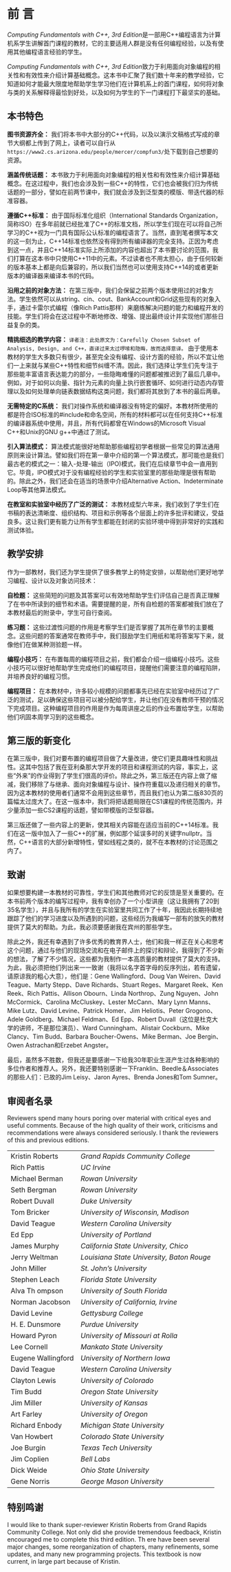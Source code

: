 # 前  言

*Computing Fundamentals with C++, 3rd Edition*是一部用C++编程语言为计算机系学生讲解首门课程的教材，它的主要适用人群是没有任何编程经验，以及有使用其他编程语言经验的学生。

*Computing Fundamentals with C++, 3rd Edition*致力于利用面向对象编程的相关性和有效性来介绍计算基础概念。这本书中汇聚了我们数十年来的教学经验，它知道如何才能最大限度地帮助学生学习他们在计算机系上的首门课程，如何将对象与类的关系解释得最恰到好处，以及如何为学生的下一门课程打下最坚实的基础。

## 本书特色

**图书资源齐全：** 我们将本书中大部分的C++代码，以及以演示文稿格式写成的章节大纲都上传到了网上，读者可以自行从```https://www2.cs.arizona.edu/people/mercer/compfun3/```处下载到自己想要的资源。

**涵盖传统话题：** 本书致力于利用面向对象编程的相关性和有效性来介绍计算基础概念。在这过程中，我们也会涉及到一些C++的特性，它们也会被我们归为传统话题的一部分，譬如在前两节课中，我们就会涉及到泛型类的模版、带迭代器的标准容器。

**遵循C++标准：** 由于国际标准化组织（International Standards Organization，简称ISO）在多年前就已经批准了C++的标准文档，所以学生们现在可以将自己所学习的C++视为一门具有国际公认标准的编程语言了。当然，直到笔者撰写本文的这一刻为止，C++14标准也依然没有得到所有编译器的完全支持。正因为考虑到这一点，并且C++14标准实际上所添加的内容也超出了本书要讨论的范围，我们打算在这本书中只使用C++11中的元素。不过读者也不用太担心，由于任何较新的版本基本上都是向后兼容的，所以我们当然也可以使用支持C++14的或者更新版本的编译器来编译本书的代码。

**沿用之前的对象方法：** 在第三版中，我们会保留之前两个版本使用过的对象方法。学生依然可以从string、cin、cout、BankAccount和Grid这些现有的对象入手，通过卡雷尔式编程（像Rich Pattis那样）来磨练解决问题的能力和编程开发的技能。学生们将会在这过程中不断地修改、增强、提出最终设计并实现他们那些日益复杂的类。

**精挑细选的教学内容：** ```译者注：此处原文为：Carefully Chosen Subset of Analysis, Design, and C++，直译过来太过啰嗦和隐晦，故而选择意译。``` 由于使用本教材的学生大多数只有很少，甚至完全没有编程、设计方面的经验，所以不宜让他们一上来就与某些C++特性和细节纠缠不清。因此，我们选择让学生们先专注于那些能丰富语言表达能力的部分，一些隐晦难懂的问题都被推迟到了最后几章中。例如，对于如何以向量、指针为元素的向量上执行嵌套循环、如何进行动态内存管理以及如何处理单向链表数据结构这类问题，我们都将其放到了本书的最后两章。

**无需特定的C系统：** 我们对操作系统和编译器没有特定的偏好。本教材所使用的都是符合ISO标准的\#include和命名空间，所有的材料都可以在任何支持C++标准的编译器系统中使用，并且，所有代码都曾在Windows的Microsoft Visual C++和Unix的GNU g++中通过了测试。

**引入算法模式：** 算法模式能很好地帮助那些编程初学者根据一些常见的算法通用原则来设计算法。譬如我们将在第一章中介绍的第一个算法模式，那可能也是我们最古老的模式之一：输入-处理-输出（IPO)模式，我们在后续章节中会一直用到它。毕竟，IPO模式对于没有编程经验的学生和实验室里的那些助理是很有帮助的。除此之外，我们还会在适当的场景中介绍Alternative Action、Indeterminate Loop等其他算法模式。

**在教室和实验室中经历了广泛的测试：** 本教材成型六年来，我们收到了学生们在书稿的表达清晰度、组织结构、项目和示例等各个层面上的许多批评和建议，受益良多。这让我们更有能力让所有学生都能在封闭的实验环境中得到非常好的实践和测试体验。

## 教学安排

作为一部教材，我们还为学生提供了很多教学上的特定安排，以帮助他们更好地学习编程、设计以及对象访问技术：

**自检题：** 这些简短的问题及其答案可以有效地帮助学生们评估自己是否真正理解了在书中所读到的细节和术语。需要提醒的是，所有自检题的答案都被我们放在了本教材最后的附录中，学生可自行查阅。

**练习题：** 这些过渡性问题的作用是考察学生们是否掌握了其所在章节的主要概念。这些问题的答案通常在教师手中，我们鼓励学生们用纸和笔将答案写下来，就像他们在做某种测验题一样。

**编程小技巧：** 在布置每周的编程项目之前，我们都会介绍一组编程小技巧。这些小技巧可以很好地帮助学生完成他们的编程项目，提醒他们需要注意的编程陷阱，并培养良好的编程习惯。

**编程项目：** 在本教材中，许多较小规模的问题都事先已经在实验室中经历过了广泛的测试，足以确保这些项目可以被分配给学生，并让他们在没有教师干预的情况下完成项目。这种编程项目的作用是作为每周讲座之后的作业布置给学生，以帮助他们巩固本周学习到的这些概念。

## 第三版的新变化

在第三版中，我们对要布置的编程项目做了大量改进，使它们更具趣味性和挑战性。这其中包括了我在亚利桑那大学开发的项目和课程测试的内容，事实上，这些“外来”的作业得到了学生们很高的评价。除此之外，第三版还在内容上做了缩减，我们移除了与继承、面向对象编程与设计、操作符重载以及递归相关的章节。因为这本教材的使用者们通常不会用到这些章节，而且我们也认为第二版830页的篇幅太过庞大了。在这一版本中，我们将把话题局限在CS1课程的传统范围内，并少量添加一些CS2课程的话题，譬如带模版的泛型容器。

第三版还做了一些内容上的更新，使其相关内容能在适应当前的C++14标准。我们在这一版中加入了一些C++的扩展，例如那个延误多时的关键字nullptr。当然，C++语言的大部分新增特性，譬如线程之类的，就不在本教材的讨论范围之内了。

## 致谢

如果想要构建一本教材的可靠性，学生们和其他教师对它的反馈是至关重要的。在本书前两个版本的编写过程中，我有幸创办了一个小型讲座（这让我拥有了20到35名学生），并且与我所有的学生在实验室里共同工作了十年，我因此长期持续地跟踪了他们的学习进度以及所遇到的问题，这些经历为我编写一部有的放矢的教材提供了莫大的帮助。为此，我必须要感谢我在宾州的那些学生。

除此之外，我还有幸遇到了许多优秀的教育界人士，他们和我一样正在关心和思考这个问题，通过与他们的现场交流和在电子邮件上的探讨和辩论，我得到了不少新的想法，了解了不少情况，这些都为我制作一本高质量的教材提供了莫大的支持。为此，我必须把他们列出来一一致谢（我将以名字首字母的反序列出，若有遗留，请原谅我的粗心大意），他们是：Gene Wallingford、Doug Van Weiren、David Teague、Marty Stepp、Dave Richards、Stuart Reges、Margaret Reek、Ken Reek、Rich Pattis、Allison Obourn、Linda Northrop、Zung Nguyen、John McCormick、Carolina McCluskey、Lester McCann、Mary Lynn Manns、Mike Lutz、David Levine、Patrick Homer、Jim Heliotis、Peter Grogono、Adele Goldberg、Michael Feldman、Ed Epp、Robert Duvall（这位是杜克大学的讲师，不是那位演员）、Ward Cunningham、Alistair Cockburn、Mike Clancy、Tim Budd、Barbara Boucher-Owens、Mike Berman、Joe Bergin、Owen Astrachan和Erzebet Angster。

最后，虽然多不胜数，但我还是要感谢一下给我30年职业生涯产生过各种影响的多位作者和推荐人。另外，我还要特别感谢一下Franklin、Beedle＆Associates的那些人们：已故的Jim Leisy、Jaron Ayres、Brenda Jones和Tom Sumner。

## 审阅者名录

Reviewers spend many hours poring over material with critical eyes and useful comments. Because of the high quality of their work, criticisms and recommendations were always considered seriously. I thank the reviewers of this and previous editions.

|                    |                                              |
|--------------------|----------------------------------------------|
| Kristin Roberts    |  *Grand Rapids Community College*            |
| Rich Pattis        |  *UC Irvine*                                 |
| Michael Berman     |  *Rowan University*                          |
| Seth Bergman       |  *Rowan University*                          |
| Robert Duvall      |  *Duke University*                           |
| Tom Bricker        |  *University of Wisconsin, Madison*          |
| David Teague       |  *Western Carolina University*               |
| Ed Epp             |  *University of Portland*                    |
| James Murphy       |  *California State University, Chico*        |
| Jerry Weltman      |  *Louisiana State University, Baton Rouge*   |
| John Miller        |  *St. John’s University*                     |
| Stephen Leach      |  *Florida State University*                  |
| Alva Th ompson     |  *University of South Florida*               |
| Norman Jacobson    |  *University of California, Irvine*          |
| David Levine       |  *Gettysburg College*                        |
| H. E. Dunsmore     |  *Purdue University*                         |
| Howard Pyron       |  *University of Missouri at Rolla*           |
| Lee Cornell        |  *Mankato State University*                  |
| Eugene Wallingford |  *University of Northern Iowa*               |
| David Teague       |  *Western Carolina University*               |
| Clayton Lewis      |  *University of Colorado*                    |
| Tim Budd           |  *Oregon State University*                   |
| Jim Miller         |  *University of Kansas*                      |
| Art Farley         |  *University of Oregon*                      |
| Richard Enbody     |  *Michigan State University*                 |
| Van Howbert        |  *Colorado State University*                 |
| Joe Burgin         |  *Texas Tech University*                     |
| Jim Coplien        |  *Bell Labs*                                 |
| Dick Weide         |  *Ohio State University*                     |
| Gene Norris        |  *George Mason University*                   |

## 特别鸣谢

I would like to thank super-reviewer Kristin Roberts from Grand Rapids Community College. Not only did she provide tremendous feedback, Kristin encouraged me to complete this third edition. Th ere have been several major changes, some reorganization of chapters, many refinements, some updates, and many new programming projects. This textbook is now current, in large part because of Kristin.
